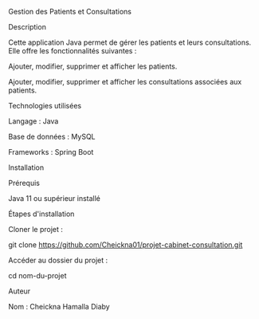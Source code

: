 Gestion des Patients et Consultations

Description

Cette application Java permet de gérer les patients et leurs consultations. Elle offre les fonctionnalités suivantes :

Ajouter, modifier, supprimer et afficher les patients.

Ajouter, modifier, supprimer et afficher les consultations associées aux patients.

Technologies utilisées

Langage : Java

Base de données : MySQL

Frameworks : Spring Boot

Installation

Prérequis

Java 11 ou supérieur installé

Étapes d'installation

Cloner le projet :

git clone https://github.com/Cheickna01/projet-cabinet-consultation.git

Accéder au dossier du projet :

cd nom-du-projet

Auteur

Nom : Cheickna Hamalla Diaby
